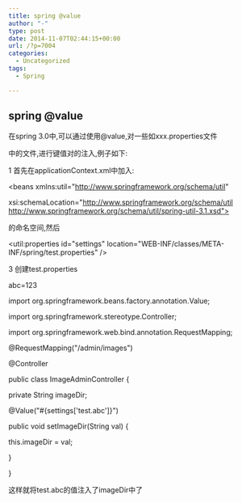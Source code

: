 ```yaml
---
title: spring @value
author: "-"
type: post
date: 2014-11-07T02:44:15+00:00
url: /?p=7004
categories:
  - Uncategorized
tags:
  - Spring

---
```

## spring @value
在spring 3.0中,可以通过使用@value,对一些如xxx.properties文件
  
中的文件,进行键值对的注入,例子如下: 

1 首先在applicationContext.xml中加入: 
  
<beans xmlns:util="http://www.springframework.org/schema/util"
  
xsi:schemaLocation="http://www.springframework.org/schema/util http://www.springframework.org/schema/util/spring-util-3.1.xsd">
  
</beans>

的命名空间,然后

<util:properties id="settings" location="WEB-INF/classes/META-INF/spring/test.properties" />

3 创建test.properties
  
abc=123

import org.springframework.beans.factory.annotation.Value;
  
import org.springframework.stereotype.Controller;
  
import org.springframework.web.bind.annotation.RequestMapping;

@RequestMapping("/admin/images")
  
@Controller
  
public class ImageAdminController {

private String imageDir;
  
@Value("#{settings['test.abc']}")
  
public void setImageDir(String val) {
  
this.imageDir = val;
  
}

}
  
这样就将test.abc的值注入了imageDir中了